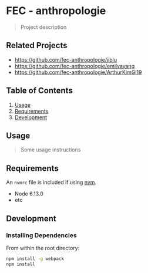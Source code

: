 # FEC - anthropologie

> Project description

## Related Projects

  - https://github.com/fec-anthropologie/jiblu
  - https://github.com/fec-anthropologie/emilyayang
  - https://github.com/fec-anthropologie/ArthurKimGl19

## Table of Contents

1. [Usage](#Usage)
1. [Requirements](#requirements)
1. [Development](#development)

## Usage

> Some usage instructions

## Requirements

An `nvmrc` file is included if using [nvm](https://github.com/creationix/nvm).

- Node 6.13.0
- etc

## Development

### Installing Dependencies

From within the root directory:

```sh
npm install -g webpack
npm install
```

